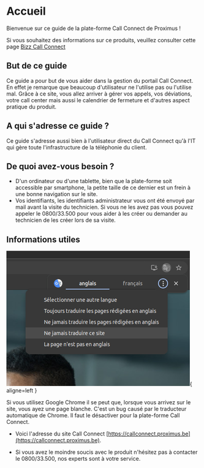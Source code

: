 # Accueil

Bienvenue sur ce guide de la plate-forme Call Connect de Proximus !

Si vous souhaitez des informations sur ce produits, veuillez consulter cette page [Bizz Call Connect](https://www.proximus.be/fr/id_cb_call_connect/independants-et-petites-entreprises/telephonie-cloud-cybersecurite-marketing-digital/bizz-call-connect.html)

## But de ce guide

Ce guide a pour but de vous aider dans la gestion du portail Call Connect. En effet je remarque que beaucoup d'utilisateur ne l'utilise pas ou l'utilise mal.
Grâce à ce site, vous allez arriver à gérer vos appels, vos déviations, votre call center mais aussi le calendrier de fermeture et d'autres aspect pratique du produit.

## A qui s'adresse ce guide ?

Ce guide s'adresse aussi bien à l'utilisateur direct du Call Connect qu'à l'IT qui gère toute l'infrastructure de la téléphonie du client.

## De quoi avez-vous besoin ?

* D'un ordinateur ou d'une tablette, bien que la plate-forme soit accessible par smartphone, la petite taille de ce dernier est un frein à une bonne navigation sur le site.
* Vos identifiants, les identifiants administrateur vous ont été envoyé par mail avant la visite du technicien. Si vous ne les avez pas vous pouvez appeler le 0800/33.500 pour vous aider à les créer ou demander au technicien de les créer lors de sa visite.

## Informations utiles

![Image de l'onglet Google translate](images/cc_googletranslate.png){ aligne=left }

Si vous utilisez Google Chrome il se peut que, lorsque vous arrivez sur le site, vous ayez une page blanche. C'est un bug causé par le traducteur automatique de Chrome. Il faut le désactiver pour la plate-forme Call Connect.

* Voici l'adresse du site Call Connect [https://callconnect.proximus.be](https://callconnect.proximus.be).

* Si vous avez le moindre soucis avec le produit n'hésitez pas à contacter le 0800/33.500, nos experts sont à votre service.
